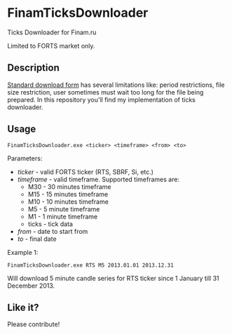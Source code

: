 FinamTicksDownloader
====================

Ticks Downloader for Finam.ru

Limited to FORTS market only.

Description
-----------

[Standard download form][1] has several limitations like: period restrictions, file size restriction, user sometimes must wait too long for the file being prepared. In this repository you'll find my implementation of ticks downloader.

Usage
-----

    FinamTicksDownloader.exe <ticker> <timeframe> <from> <to>

Parameters:

* *ticker* - valid FORTS ticker (RTS, SBRF, Si, etc.)
* *timeframe* - valid timeframe. Supported timeframes are:
    * M30 - 30 minutes timeframe 
    * M15 - 15 minutes timeframe
    * M10 - 10 minutes timeframe 
    * M5 - 5 minute timeframe
    * M1 - 1 minute timeframe 
    * ticks - tick data
* *from* - date to start from
* *to* - final date


Example 1:

    FinamTicksDownloader.exe RTS M5 2013.01.01 2013.12.31

Will download 5 minute candle series for RTS ticker since 1 January till 31 December 2013.


Like it?
--------

Please contribute!


  [1]: http://www.finam.ru/analysis/profile041CA00007/default.asp


